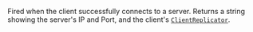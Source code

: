 Fired when the client successfully connects to a server. Returns a string
showing the server's IP and Port, and the client's
[`ClientReplicator`](https://create.roblox.com/docs/reference/engine/classes/ClientReplicator).